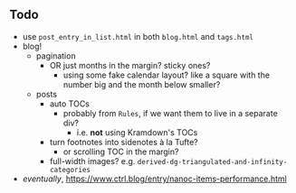 ## Todo

- use `post_entry_in_list.html` in both `blog.html` and `tags.html`
- blog!
    + pagination
        * OR just months in the margin? sticky ones?
            - using some fake calendar layout? like a square with the number big and the month below smaller?
    + posts
        * auto TOCs
            - probably from `Rules`, if we want them to live in a separate div?
                + i.e. **not** using Kramdown's TOCs
        * turn footnotes into sidenotes à la Tufte?
            - or scrolling TOC in the margin?
        * full-width images? e.g. `derived-dg-triangulated-and-infinity-categories`
- _eventually_, https://www.ctrl.blog/entry/nanoc-items-performance.html
